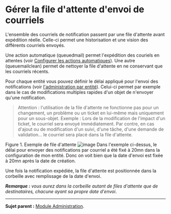 Gérer la file d'attente d'envoi de courriels
============================================

L'ensemble des courriels de notification passent par une file d'attente avant expédition réelle. Celle-ci permet une historisation et une vision des différents courriels envoyés.

Une action automatique (queuedmail) permet l'expédition des couriels en attentes (voir [Configurer les actions automatiques](config_crontask.html "Les actions automatiques se configurent depuis le menu Configuration > Actions automatiques")).
Une autre (queuemailclean) permet de nettoyer la file d'attente en ne conservant que les courriels récents.

Pour chaque entité vous pouvez définir le délai appliqué pour l'envoi des notifications (voir [l'administration par entité](index.php?fr/07_Module_Administration/04_Entités.md "Délégation de certains paramètres d'administration par entité")).
Celui-ci permet par exemple dans le cas de modifications multiples rapides d'un objet de n'envoyer qu'une notification.

> Attention : l'utilisation de la file d'attente ne fonctionne pas pour un changement, un problème ou un ticket en lui-même mais uniquement pour un sous-objet.
Exemple : 
Lors de la modification de l'impact d'un ticket, le courriel sera envoyé immédiatement.
Par contre, en cas d'ajout ou de modification d'un suivi, d'une tâche, d'une demande de validation... le courriel sera placé dans la file d'attente.

Figure 1. Exemple de file d'attente
![image](docs/image/mailqueue.png)
Dans l'exemple ci-dessus, le délai pour envoyer des notifications par courriel a été fixé à 20mn dans la configuration de mon entité.
Donc on voit bien que la date d'envoi est fixée à 20mn après la date de création.

Une fois la notification expédiée, la file d'attente est positionnée dans la corbeille avec remplissage de la date d'envoi.

***Remarque :** vous aurez dans la corbeille autant de files d'attente que de destinataires, chacune ayant sa propre date d'envoi*.

-----
**Sujet parent :** [Module Administration](index.php?fr/07_Module_Administration/01_Module_Administration.md "Le module Administration permet d'administrer les utilisateurs, groupes, entités, profils, règles et dictionnaires et offre des outils de maintenance de l'application").